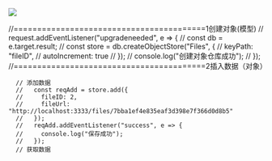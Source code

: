 ![](https://cdn.jsdelivr.net/gh/COSER277/imageStroage/img/20200514223951.png)


 //=========================================1创建对象(模型)
    // request.addEventListener("upgradeneeded", e => {
    //   const db = e.target.result;
    //   const store = db.createObjectStore("Files", {
    //     keyPath: "fileID",
    //     autoIncrement: true
    //   });
    //   console.log("创建对象仓库成功");
    // });
    //=========================================2插入数据（对象）
   
      // 添加数据
      //   const reqAdd = store.add({
      //     fileID: 2,
      //     fileUrl: "http://localhost:3333/files/7bba1ef4e835eaf3d398e7f366d0d8b5"
      //   });
      //   reqAdd.addEventListener("success", e => {
      //     console.log("保存成功");
      //   });
      // 获取数据